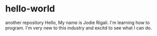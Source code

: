 # hello-world
another repository
Hello,
   My name is Jodie Rigali. I'm learning how to program. I'm very new to this industry and excitd to see what I can do. 
